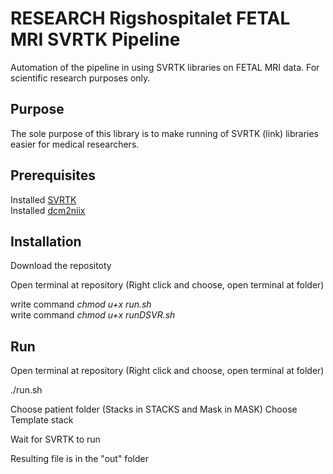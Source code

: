 # RESEARCH Rigshospitalet FETAL MRI SVRTK Pipeline
 Automation of the pipeline in using SVRTK libraries on FETAL MRI data. For scientific research purposes only.


 ## Purpose
 The sole purpose of this library is to make running of SVRTK (link) libraries easier for medical researchers.




 ## Prerequisites
 Installed [ SVRTK ](https://github.com/SVRTK/SVRTK "GitHub")  
 Installed [ dcm2niix ](https://github.com/rordenlab/dcm2niix "GitHub")

 ## Installation
 Download the repositoty

 Open terminal at repository (Right click and choose, open terminal at folder)

  write command *chmod u+x run.sh*  
  write command *chmod u+x runDSVR.sh*


  ## Run
  Open terminal at repository (Right click and choose, open terminal at folder)

  ./run.sh

  Choose patient folder (Stacks in STACKS and Mask in MASK)
  Choose Template stack

  Wait for SVRTK to run

  Resulting file is in the "out" folder
